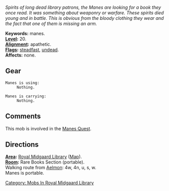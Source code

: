*Spirits of long dead library patrons, the Manes are looking for a book
they once read. It was something about weaponry or warfare. These
spirits died young and in battle. This is obvious from the bloody
clothing they wear and the fact that one of them is missing an arm.*

**Keywords:** manes.  
**[Level](Level.md "wikilink"):** 20.  
**[Alignment](Alignment.md "wikilink"):** apathetic.  
**[Flags](:Category:_Mob_Types.md "wikilink"):**
[steadfast](Sentinel_Mobs.md "wikilink"),
[undead](Undead_Mobs.md "wikilink").  
**Affects:** none.  

## Gear

`Manes is using:`  
`     Nothing.`

`Manes is carrying:`  
`     Nothing.`

## Comments

This mob is involved in the [Manes Quest](Manes_Quest "wikilink").

## Directions

**[Area](:Category:_Areas.md "wikilink"):** [Royal Midgaard
Library](:Category:_Royal_Midgaard_Library.md "wikilink")
([Map](Royal_Midgaard_Library_Map.md "wikilink")).  
**[Room](:Category:_Rooms.md "wikilink"):** Rare Books Section
(portable).  
Walking route from [Aelmon](Aelmon.md "wikilink"): 4w, 4n, u, s, w.  
Manes is portable.  

[Category: Mobs In Royal Midgaard
Library](Category:_Mobs_In_Royal_Midgaard_Library "wikilink")
